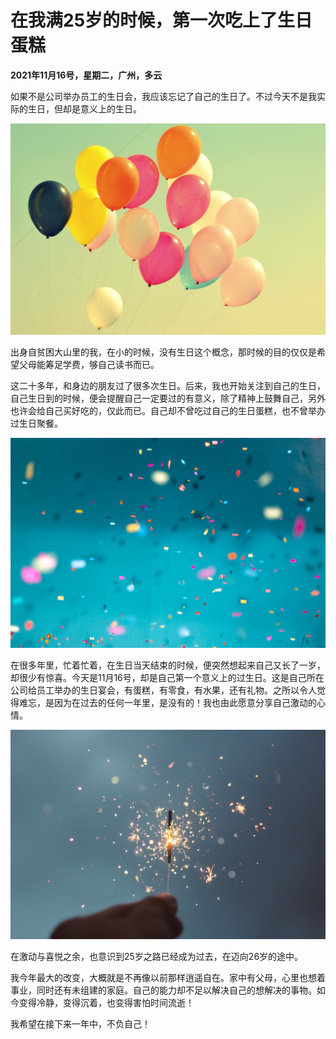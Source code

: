 # 在我满25岁的时候，第一次吃上了生日蛋糕

**2021年11月16号，星期二，广州，多云**

如果不是公司举办员工的生日会，我应该忘记了自己的生日了。不过今天不是我实际的生日，但却是意义上的生日。

![211116-101.jpg](../img/211116-101.jpg)

出身自贫困大山里的我，在小的时候，没有生日这个概念，那时候的目的仅仅是希望父母能筹足学费，够自己读书而已。

这二十多年，和身边的朋友过了很多次生日。后来，我也开始关注到自己的生日，自己生日到的时候，便会提醒自己一定要过的有意义，除了精神上鼓舞自己，另外也许会给自己买好吃的，仅此而已。自己却不曾吃过自己的生日蛋糕，也不曾举办过生日聚餐。

![211116-102.jpg](../img/211116-102.jpg)

在很多年里，忙着忙着，在生日当天结束的时候，便突然想起来自己又长了一岁，却很少有惊喜。今天是11月16号，却是自己第一个意义上的过生日。这是自己所在公司给员工举办的生日宴会，有蛋糕，有零食，有水果，还有礼物。之所以令人觉得难忘，是因为在过去的任何一年里，是没有的！我也由此愿意分享自己激动的心情。

![211116-103.jpg](../img/211116-103.jpg)

在激动与喜悦之余，也意识到25岁之路已经成为过去，在迈向26岁的途中。

我今年最大的改变，大概就是不再像以前那样逍遥自在。家中有父母，心里也想着事业，同时还有未组建的家庭。自己的能力却不足以解决自己的想解决的事物。如今变得冷静，变得沉着，也变得害怕时间流逝！

我希望在接下来一年中，不负自己！


